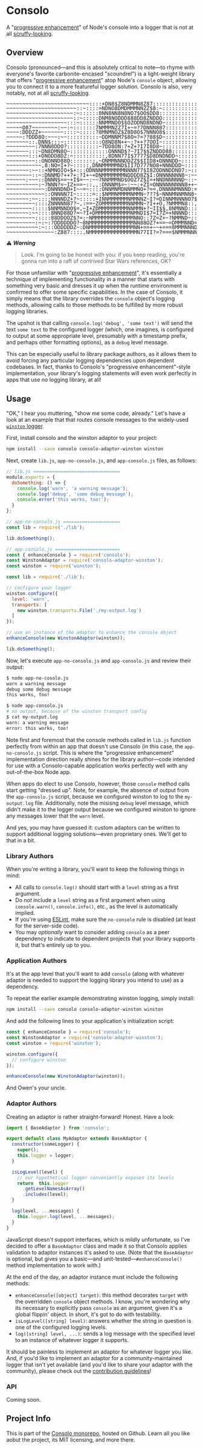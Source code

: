 # Consolo

A "[progressive enhancement](https://en.wikipedia.org/wiki/Progressive_enhancement)" of Node's console into a logger that is not at all [scruffy-looking](https://www.youtube.com/watch?v=gYoDBX1gobM).

## Overview

Consolo (pronounced—and this is absolutely critical to note—to rhyme with everyone's favorite carbonite-encased "scoundrel") is a light-weight library that offers "[progressive enhancement](https://en.wikipedia.org/wiki/Progressive_enhancement)" atop Node's `console` object, allowing you to connect it to a more featureful logger solution.  Consolo is also, very notably, not at all [scruffy-looking](https://www.youtube.com/watch?v=gYoDBX1gobM).

<pre style="line-height:90%;">
~~~~~~~~~~~~~~~~~~~~~~~~~~::::+DN8$Z8NDMMN8Z87::::::::::::::::::::::::::::::::::
~~~~~~~~~~~~~~~~~~~~~~::~::::=NDNO8DMDMMMNNZZ$8:~:::::::::::::::::::::::::::::::
~~~~~~~~~~~~~~~~~~~~~:~::::::8NN8NN8N8NO7$OO$DD8::::::::::::::::::::::::::::::::
~~~~~~~~~~~~~~~~~~~~~::~:::::DNM8NODDD888DD8ZNDDO:::::::::::::::::::::::::::::::
~~~~~~~~~~~~~~~~~~~:::~::::::NNMMNDO$$OZODND8NDND~::::::::::::::::::::::::::::::
~~~~~O87~~~~~~~~:~~:~:::::::7NMMMNZZ7I+~=?7DNNN887::::::::::::::::::::::::::::::
~~~~:DDDZZ+~~~~~~~::::~:::::?8MNMNOZ$Z8D8O$7NNNO8$::::::::::::::::::::::::::::::
~~~~~:?DDD8O:~~~:~~::::::::::~DDMNNM7$8O=?=??88$D~::::::::::::::::::::::::::::::
~~~~~~~::.DNN$:::~::::::::::::O8ND8N++~:?++?7OOI~:::::::::::::::::::::::::::::::
~~~~~~~~~:7NNN8DDO?::::::::::~7DD8ON:?+Z+?I7I8D8~:::::::::::::::::::::::::::::::
~~~~~~~:::~DN8DMN8O~::::::::::::ONNND$?~7I7$$ZNDDD88:::::::::::::::::::::::::::+
~~~~~~~:::+DNODD8DZ:~::::::::::,8DNN77I$7777$D8DNDNDD~:::::::::::::::::::::::~7O
~~~~~~~~~::ONONND88O::::::::,~ONMMNNNDDZZ$$IID8+DNNNDD~::::::::::::::::::~~~~I?$
~~~~~~~~~~~,8:NO=I+?~:::::,DNNMMMMMND$II7D777NO8+NNNDDD~::::::::::::::~=+~=~~I78
~~~~~~~:~~::+NMNOIO+$+:::ODNNNMMMMMMMNNNN77$I8ZODNNDDND7:~:::::::~~=?:~:~~+~++7:
~~~~~~~~::~:DNNMD?++?+:?I+~+DNMMMMMMMNDDDD8Z$I:ONNNNNNN8~:~~=~~~~:=~+:+~~=?++7::
~~~~~~:~~~::DNNN$==~+I$=~~:~~7NNMMMND$OOZ7Z$I=+NNDNNNNND~::~~~:~:~==+~+=+??I88::
~~~~~~~~~~:~7NNN?=~IZ+==~::,,:DNNNM$=~:~~:+ZI=ONNNNNNNNN8++~:~:~=+=+?=?+?ZZ~::::
~~~~~~~~~~~~:DNNNDND+I~~=~::::ONNMNMDNNMMNO+?==,DNNNNMNNND:==~=+=I++7IZ:::::::::
~~~~~~~~~~~~::ONNNN7I~:::::=::$NMMNMMMMNMMN~???$~NNNMNNMNN8~=?7+77?Z~:::::::::::
~~~~~~~:~~::::NNNNDZ+?~:::::+INNMMMMMMNMMNNZ~I?=DINNMNNNNO7$+I7O$:::::::::::::::
~~~~~~~~~::::ZNNNNN87?~,:==~ZOMMMMMMMMNNMMN~?I++O,?NMMMN8::,::::::::::::::::::::
~~~~~~~~:::::$NNMNNDO$=,~I+ZDMMMMMMMMMNNMMN+?~II$$,8NMNND:::::::::::::::::::::::
~~~~~~~:~~::::8NND88D?=~?I+DMMMMMMMMMMMNMNDI$7=I7Z=+NNNND:::::::::::::::::::::::
~~~~~~~~~:::::88DDOOZ$?=:~NMMMMMMMMMMMMMNNO::7Z=Z+~?NMMND~::::::::::::::::::::::
~~~~~~~~~:~:~:?DDDDDDO?~8NMMMMMMMMMMMMMMNN88OZ?+==~=DMMMNND=::::::::::::::::::::
~~~~~~~~~~:~:::ODDDDDZ~:DNMMMMMMMMMMMMMMNN+==+~~+===8MMMNNND8:::::::::::::::::::
~~~~~~~~~~~~~~~:Z887::::,NMMMMMMMMMMMMMMMN77II?=?===$NMMMNNND$::::::::::::::::::
</pre>

⚠️ _**Warning**_

> Look. I'm going to be honest with you: if you keep reading, you're gonna run into a raft of contrived Star Wars references, OK?

For those unfamiliar with "[progressive enhancement](https://en.wikipedia.org/wiki/Progressive_enhancement)", it's essentially a technique of implementing functionality in a manner that starts with something very basic and dresses it up when the runtime environment is confirmed to offer some specific capabilities.  In the case of Consolo, it simply means that the library overrides the `console` object's logging methods, allowing calls to those methods to be fulfilled by more robust logging libraries.

The upshot is that calling `console.log('debug', 'some text')` will send the text `some text` to the configured logger (which, one imagines, is configured to output at some appropriate level, presumably with a timestamp prefix, and perhaps other formatting options), as a `debug` level message.

This can be especially useful to library package authors, as it allows them to avoid forcing any particular logging dependencies upon dependent codebases.  In fact, thanks to Consolo's "progressive enhancement"-style implementation, your library's logging statements will even work perfectly in apps that use _no_ logging library, at all!

## Usage

"OK," I hear you muttering, "show me some code, already."  Let's have a look at an example that that routes console messages to the widely-used [`winston` logger](https://www.github.com/winstonjs/winston).

First, install consolo and the winston adaptor to your project:

```sh
npm install --save consolo consolo-adaptor-winston winston
```

Next, create `lib.js`, `app-no-consolo.js`, and `app-consolo.js` files, as follows:

```js
// lib.js ================================
module.exports = {
  doSomething: () => {
    console.log('warn', 'a warning message');
    console.log('debug', 'some debug message');
    console.error('this works, too!');
  }
};

// app-no-consolo.js =====================
const lib = require('./lib');

lib.doSomething();

// app-consolo.js ========================
const { enhanceConsole } = require('consolo');
const WinstonAdaptor = require('consolo-adaptor-winston');
const winston = require('winston');

const lib = require('./lib');

// configure your logger
winston.configure({
  level: 'warn',
  transports: [
    new winston.transports.File('./my-output.log')
  ]
});

// use an instance of the adaptor to enhance the console object
enhanceConsole(new WinstonAdaptor(winston));

lib.doSomething();
```

Now, let's execute `app-no-consolo.js` and `app-consolo.js` and review their output:

```sh
$ node app-no-cosolo.js
warn a warning message
debug some debug message
this works, too!

$ node app-consolo.js
# no output, because of the winston transport config
$ cat my-output.log
warn: a warning message
error: this works, too!
```

Note first and foremost that the console methods called in `lib.js` function perfectly from within an app that doesn't use Consolo (in this case, the `app-no-consolo.js` script.  This is where the "progressive enhancement" implementation direction really shines for the library author—code intended for use with a Consolo-capable application works perfectly well with any out-of-the-box Node app.

When apps do elect to use Consolo, however, those `console` method calls start getting "dressed up".  Note, for example, the absence of output from the `app-consolo.js` script, because we configured winston to log to the `my-output.log` file.  Additionally, note the misisng `debug` level message, which didn't make it to the logger output because we configured winston to ignore any messages lower that the `warn` level.

And yes, you may have guessed it: custom adaptors can be written to support additional logging solutions—even proprietary ones.  We'll get to that in a bit.

### Library Authors

When you're writing a library, you'll want to keep the following things in mind:

- All calls to `console.log()` should start with a `level` string as a first argument.
- Do _not_ include a `level` string as a first argument when using `console.warn()`, `console.info()`, etc., as the level is automatically implied.
- If you're using [ESLint](https://eslint.org), make sure the `no-console` rule is disabled (at least for the server-side code).
- You may _optionally_ want to consider adding `consolo` as a peer dependency to indicate to dependent projects that your library supports it, but that's entirely up to you.

### Application Authors

It's at the app level that you'll want to add `consolo` (along with whatever adaptor is needed to support the logging library you intend to use) as a dependency.

To repeat the earlier example demonstrating winston logging, simply install:

```sh
npm install --save consolo consolo-adaptor-winston winston
```

And add the following lines to your application's initialization script:

```js
const { enhanceConsole } = require('consolo');
const WinstonAdaptor = require('consolo-adaptor-winston');
const winston = require('winston');

winston.configure({
  // configure winston
});

enhanceConsole(new WinstonAdaptor(winston));
```

And Owen's your uncle.

### Adaptor Authors

Creating an adaptor is rather straight-forward!  Honest.  Have a look:

```js
import { BaseAdaptor } from 'consolo';

export default class MyAdaptor extends BaseAdaptor {
  constructor(someLogger) {
    super();
    this.logger = logger;
  }

  isLogLevel(level) {
    // our hypothetical logger conveniently exposes its levels
    return  this.logger
      .getLevelNamesAsArray()
      .includes(level);
  }

  log(level, ...messages) {
    this.logger.log(level, ...messages);
  }
}
```

JavaScript doesn't support interfaces, which is mildly unfortunate, so I've decided to offer a `BaseAdaptor` class and made it so that Consolo applies validation to adaptor instances it's asked to use.  (Note that the `BaseAdaptor` is optional, but gives you a basic—and unit-tested—`#enhanceConsole()` method implementation to work with.)

At the end of the day, an adaptor instance must include the following methods:

- `enhanceConsole([object] target)`: this method decorates `target` with the overridden `console` object methods.  I know, you're wondering why its necessary to explicitly pass `console` as an argument, given it's a global flippin' object.  In short, it's got to do with testability.
- `isLogLevel([string] level)`: answers whether the string in question is one of the configured logging levels.
- `log([string] level, ...)`: sends a log message with the specified level to an instance of whatever logger it supports.

It should be painless to implement an adaptor for whatever logger you like.  And, if you'd like to implement an adaptor for a community-maintained logger that isn't yet available (and you'd like to share your adaptor with the community), please check out the [contribution guidelines](https://github.com/prometheas/consolo-monorepo/blob/master/CONTRIBUTING.md)!

### API

Coming soon.

## Project Info

This is part of the [Consolo monorepo](https://github.com/prometheas/consolo-monorepo), hosted on Github.  Learn all you like aobut the project, its MIT licensing, and more there.
